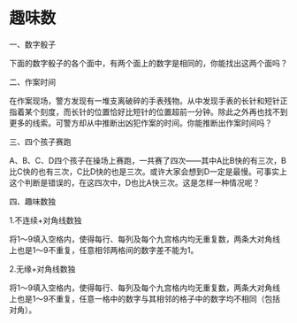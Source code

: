 # 趣味数

一、数字骰子 

下面的数字骰子的各个面中，有两个面上的数字是相同的，你能找出这两个面吗？ 

二、作案时间 

在作案现场，警方发现有一堆支离破碎的手表残物。从中发现手表的长针和短针正指着某个刻度，而长针的位置恰好比短针的位置超前一分钟。除此之外再也找不到更多的线索。可警方却从中推断出凶犯作案的时间。你能推断出作案时间吗？ 

三、四个孩子赛跑 

A、B、C、D四个孩子在操场上赛跑，一共赛了四次——其中A比B快的有三次，B比C快的也有三次，C比D快的也是三次。或许大家会想到D一定是最慢。可事实上这个判断是错误的，在这四次中，D也比A快三次。这是怎样一种情况呢？ 

四、趣味数独 

1.不连续+对角线数独 

将1～9填入空格内，使得每行、每列及每个九宫格内均无重复数，两条大对角线上也是1～9不重复，任意相邻两格间的数字差不能为1。 

2.无缘+对角线数独 

将1～9填入空格内，使得每行、每列及每个九宫格内均无重复数，两条大对角线上也是1～9不重复，任意一格中的数字与其相邻的格子中的数字均不相同（包括对角）。